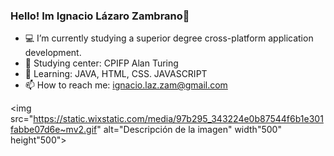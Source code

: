 ### Hello! Im Ignacio Lázaro Zambrano👋

- 💻 I’m currently studying a superior degree cross-platform application development.
- 🔭 Studying center: CPIFP Alan Turing
- 💭 Learning: JAVA, HTML, CSS. JAVASCRIPT
- 📫 How to reach me: ignacio.laz.zam@gmail.com

<img src="https://static.wixstatic.com/media/97b295_343224e0b87544f6b1e301fabbe07d6e~mv2.gif" alt="Descripción de la imagen" width"500" height"500">
